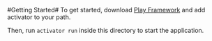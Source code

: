#Getting Started#
To get started, download [Play Framework](https://playframework.com) and add activator to your path.

Then, run <code>activator run</code> inside this directory to start the application.
